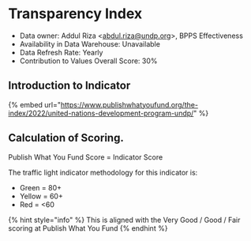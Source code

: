 # Transparency Index

* Data owner: Addul Riza <[abdul.riza@undp.org](mailto:abdul.riza@undp.org)>, BPPS Effectiveness
* Availability in Data Warehouse: Unavailable&#x20;
* Data Refresh Rate: Yearly
* Contribution to Values Overall Score: 30%

## Introduction to Indicator

{% embed url="https://www.publishwhatyoufund.org/the-index/2022/united-nations-development-program-undp/" %}

## Calculation of Scoring.

Publish What You Fund Score = Indicator Score

The traffic light indicator methodology for this indicator is:

* Green = 80+
* &#x20;Yellow = 60+&#x20;
* Red = <60

{% hint style="info" %}
This is aligned with the Very Good / Good / Fair scoring at Publish What You Fund
{% endhint %}

